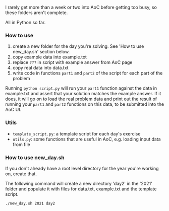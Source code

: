 I rarely get more than a week or two into AoC before getting too busy, so these folders aren't complete.

All in Python so far.

### How to use

1. create a new folder for the day you're solving. See 'How to use new_day.sh' section below.
2. copy example data into example.txt
3. replace `???` in script with example answer from AoC page
4. copy real data into data.txt
5. write code in functions `part1` and `part2` of the script for each part of the problem

Running `python script.py` will run your `part1` function against the data in example.txt and assert that your solution matches the example answer. If it does, it will go on to load the real problem data and print out the result of running your `part1` and `part2` functions on this data, to be submitted into the AoC UI.

### Utils

* `template_script.py`: a template script for each day's exercise
* `utils.py`: some functions that are useful in AoC, e.g. loading input data from file

### How to use new_day.sh

If you don't already have a root level directory for the year you're working on, create that.

The following command will create a new directory 'day2' in the '2021' folder and populate it with files for data.txt, example.txt and the template script.

`./new_day.sh 2021 day2`

